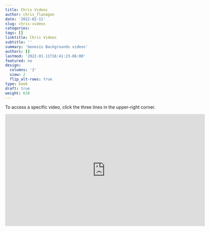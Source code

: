 ```yaml
---
title: Chris Videos
author: chris_flanagan
date: '2022-02-11'
slug: chris-videos
categories:
tags: []
linktitle: Chris Videos
subtitle: ''
summary: 'Genesis Backgrounds videos'
authors: []
lastmod: '2022-01-11T16:41:23-06:00'
featured: no
design:
  columns: '2'
  view: 2
  flip_alt-rows: true
type: book
draft: true
weight: 610
---
```



<script type="text/javascript">
  window.ESV_CROSSREF_OPTIONS = {
    body_background_color: 'D7E5F0',
    header_font_size: 10,
    body_font_size: 14,
    footer_font_size: 8,
    header_font_family: 'Arial',
    body_font_family: 'Times'
  };
</script>
<script src="https://static.esvmedia.org/crossref/crossref.min.js" type="text/javascript"></script> 

To access a specific video, click the three lines in the upper-right corner.

<iframe width="640" height="360" src="https://www.youtube.com/embed/videoseries?list=" title="YouTube video player" frameborder="0" allow="accelerometer; autoplay; clipboard-write; encrypted-media; gyroscope; picture-in-picture" allowfullscreen></iframe>